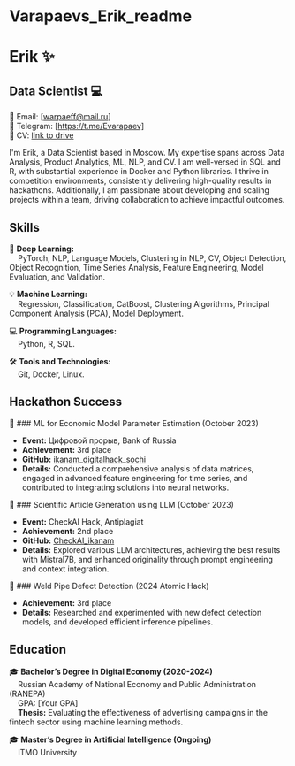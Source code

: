 # Varapaevs_Erik_readme
# Erik ✨
## Data Scientist 💻

📧 Email: [warpaeff@mail.ru]  
🚀 Telegram: [https://t.me/Evarapaev]  
🐙 CV: [link to drive](https://docs.google.com/document/d/1xpMYP5YNY1WTZYOsdMSvWwRaTFziroA6/edit?usp=sharing&ouid=101631323144931871284&rtpof=true&sd=true) 
  

I'm Erik, a Data Scientist based in Moscow. My expertise spans across Data Analysis, Product Analytics, ML, NLP, and CV. I am well-versed in SQL and R, with substantial experience in Docker and Python libraries. I thrive in competition environments, consistently delivering high-quality results in hackathons. Additionally, I am passionate about developing and scaling projects within a team, driving collaboration to achieve impactful outcomes.

## Skills

🐙 **Deep Learning:**  
&nbsp;&nbsp;&nbsp;&nbsp;PyTorch, NLP, Language Models, Clustering in NLP, CV, Object Detection, Object Recognition, Time Series Analysis, Feature Engineering,  Model Evaluation, and Validation.

💡 **Machine Learning:**  
&nbsp;&nbsp;&nbsp;&nbsp;Regression, Classification, CatBoost, Clustering Algorithms, Principal Component Analysis (PCA), Model Deployment.

💻 **Programming Languages:**  
&nbsp;&nbsp;&nbsp;&nbsp;Python, R, SQL.

🛠️ **Tools and Technologies:**  
&nbsp;&nbsp;&nbsp;&nbsp;Git, Docker, Linux.

## Hackathon Success

🥉 ### ML for Economic Model Parameter Estimation (October 2023)
- **Event:** Цифровой прорыв, Bank of Russia
- **Achievement:** 3rd place
- **GitHub:** [ikanam_digitalhack_sochi](https://github.com/tothelimbo/ikanam_digitalhack_sochi)
- **Details:** Conducted a comprehensive analysis of data matrices, engaged in advanced feature engineering for time series, and contributed to integrating solutions into neural networks.

🥈 ### Scientific Article Generation using LLM (October 2023)
- **Event:** CheckAI Hack, Antiplagiat
- **Achievement:** 2nd place
- **GitHub:** [CheckAI_ikanam](https://github.com/sharafetdinov42/CheckAI_ikanam)
- **Details:** Explored various LLM architectures, achieving the best results with Mistral7B, and enhanced originality through prompt engineering and context integration.

🥉 ### Weld Pipe Defect Detection (2024 Atomic Hack)
- **Achievement:** 3rd place
- **Details:** Researched and experimented with new defect detection models, and developed efficient inference pipelines.

## Education

🎓 **Bachelor’s Degree in Digital Economy (2020-2024)**  
&nbsp;&nbsp;&nbsp;&nbsp;Russian Academy of National Economy and Public Administration (RANEPA)  
&nbsp;&nbsp;&nbsp;&nbsp;GPA: [Your GPA]  
&nbsp;&nbsp;&nbsp;&nbsp;**Thesis:** Evaluating the effectiveness of advertising campaigns in the fintech sector using machine learning methods.

🎓 **Master’s Degree in Artificial Intelligence (Ongoing)**  
&nbsp;&nbsp;&nbsp;&nbsp;ITMO University
